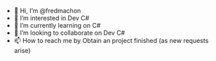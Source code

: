 - 👋 Hi, I’m @fredmachon
- 👀 I’m interested in Dev C#
- 🌱 I’m currently learning on C#
- 💞️ I’m looking to collaborate on Dev C#
- 📫 How to reach me by Obtain an project finished (as new requests arise)

<!---
fredmachon/fredmachon is a ✨ special ✨ repository because its `README.md` (this file) appears on your GitHub profile.
You can click the Preview link to take a look at your changes.
--->
